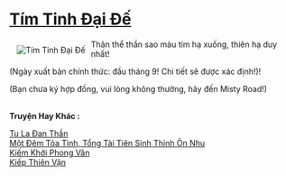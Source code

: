 <a href="https://truyenwiki.net/tim-tinh-dai-de.35060/" title="Tím Tinh Đại Đế"><h1>Tím Tinh Đại Đế</h1></a><div style="display:table"><img align="right" style="float: left; padding: 10px;" src="https://truyenwiki.net/a/img/str/src/35060.jpg" alt="Tím Tinh Đại Đế">Thân thể thần sao màu tím hạ xuống, thiên hạ duy nhất!<p></p> (Ngày xuất bản chính thức: đầu tháng 9! Chi tiết sẽ được xác định!)!<p></p> (Bạn chưa ký hợp đồng, vui lòng không thưởng, hãy đến Misty Road!)</div><p><br><b>Truyện Hay Khác :</b></p><a href="https://truyenwiki.net/tu-la-dan-than.36194/" alt="Tu La Đan Thần">Tu La Đan Thần</a><br/><a href="https://sangtacviet.wordpress.com/2020/10/22/mot-dem-toa-tinh-tong-tai-tien-sinh-thinh-on-nhu/" alt="Một Đêm Tỏa Tình, Tổng Tài Tiên Sinh Thỉnh Ôn Nhu">Một Đêm Tỏa Tình, Tổng Tài Tiên Sinh Thỉnh Ôn Nhu</a><br/><a href="https://github.com/nownovels/wikidich/tree/master/truyenhay/35926" alt="Kiếm Khởi Phong Vân">Kiếm Khởi Phong Vân</a><br/><a href="https://sangtacviet.wordpress.com/2020/10/22/kiep-thien-van/" alt="Kiếp Thiên Vận">Kiếp Thiên Vận</a><br/>